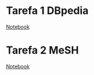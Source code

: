# Tarefa 1 DBpedia
[Notebook](notebook/Lab02.ipynb)
# Tarefa 2 MeSH
[Notebook](notebook/Lab02.ipynb)
